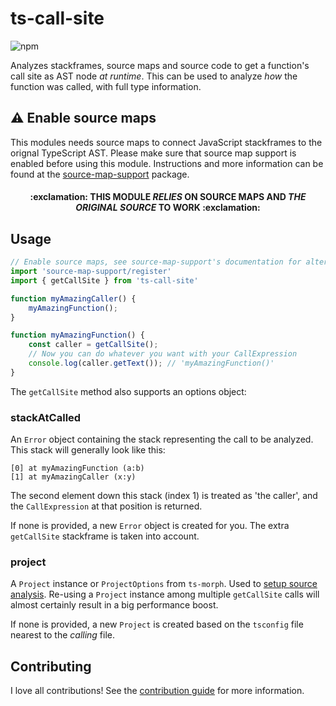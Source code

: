 # ts-call-site
![npm](https://img.shields.io/npm/v/ts-call-site)

Analyzes stackframes, source maps and source code to get a function's call site as AST node *at runtime*.
This can be used to analyze *how* the function was called, with full type information.

## :warning: Enable source maps
This modules needs source maps to connect JavaScript stackframes to the orignal TypeScript AST.
Please make sure that source map support is enabled before using this module.
Instructions and more information can be found at the [source-map-support](https://www.npmjs.com/package/source-map-support) package.

<h4><p align="center">:exclamation: THIS MODULE <i>RELIES</i> ON SOURCE MAPS AND <i>THE ORIGINAL SOURCE</i> TO WORK :exclamation:</p></h4>

## Usage
```ts
// Enable source maps, see source-map-support's documentation for alternatives
import 'source-map-support/register'
import { getCallSite } from 'ts-call-site'

function myAmazingCaller() {
	myAmazingFunction();
}

function myAmazingFunction() {
    const caller = getCallSite();
    // Now you can do whatever you want with your CallExpression
    console.log(caller.getText()); // 'myAmazingFunction()'
}
```

The `getCallSite` method also supports an options object:
### stackAtCalled
An `Error` object containing the stack representing the call to be analyzed.
This stack will generally look like this:
```
[0] at myAmazingFunction (a:b)
[1] at myAmazingCaller (x:y)
```
The second element down this stack (index 1) is treated as 'the caller', and the `CallExpression` at that position is returned.

If none is provided, a new `Error` object is created for you.
The extra `getCallSite` stackframe is taken into account.

### project
A `Project` instance or `ProjectOptions` from `ts-morph`. Used to [setup source analysis](https://ts-morph.com/setup/).
Re-using a `Project` instance among multiple `getCallSite` calls will almost certainly result in a big performance boost.

If none is provided, a new `Project` is created based on the `tsconfig` file nearest to the *calling* file.

## Contributing
I love all contributions! See the [contribution guide](CONTRIBUTING.md) for more information.
